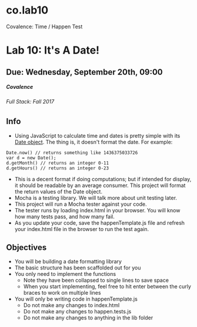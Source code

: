 # co.lab10
Covalence: Time / Happen Test

# Lab 10: It's A Date!
## Due: Wednesday, September 20th, 09:00
##### Covalence
###### Full Stack: Fall 2017

## Info

* Using JavaScript to calculate time and dates is pretty simple with its [Date object](https://developer.mozilla.org/en-US/docs/Web/JavaScript/Reference/Global_Objects/Date). The thing is, it doesn't format the date. For example:
```
Date.now() // returns something like 1436375033726
var d = new Date();
d.getMonth() // returns an integer 0-11
d.getHours() // returns an integer 0-23
```
* This is a decent format if doing computations; but if intended for display, it should be readable by an average consumer. This project will format the return values of the Date object.
* Mocha is a testing library. We will talk more about unit testing later.
* This project will run a Mocha tester against your code.
* The tester runs by loading index.html in your browser. You will know how many tests pass, and how many fail.
* As you update your code, save the happenTemplate.js file and refresh your index.html file in the browser to run the test again.

## Objectives
* You will be building a date formatting library
* The basic structure has been scaffolded out for you
* You only need to implement the functions
	* Note they have been collapsed to single lines to save space
	* When you start implementing, feel free to hit enter between the curly braces to work on multiple lines
* You will only be writing code in happenTemplate.js
	* Do not make any changes to index.html
	* Do not make any changes to happen.tests.js
	* Do not make any changes to anything in the lib folder
